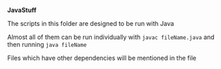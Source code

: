 **JavaStuff**

The scripts in this folder are designed to be run with Java

Almost all of them can be run individually with `javac fileName.java` and then running `java fileName`

Files which have other dependencies will be mentioned in the file
